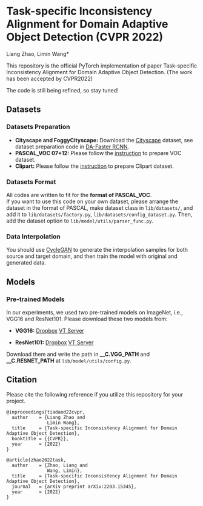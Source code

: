 # Task-specific Inconsistency Alignment for Domain Adaptive Object Detection (CVPR 2022)

Liang Zhao, Limin Wang*

This repository is the official PyTorch implementation of paper Task-specific Inconsistency Alignment for Domain Adaptive Object Detection. (The work has been accepted by CVPR2022)

The code is still being refined, so stay tuned!
<!-- ## Main requirements
torch == 1.0.0\
torchvision == 0.2.0\
Python 3\
[faster-rcnn](https://github.com/jwyang/faster-rcnn.pytorch/tree/pytorch-1.0)  -->

## Datasets
### Datasets Preparation
* **Cityscape and FoggyCityscape:** Download the [Cityscape](https://www.cityscapes-dataset.com/) dataset, see dataset preparation code in [DA-Faster RCNN](https://github.com/yuhuayc/da-faster-rcnn/tree/master/prepare_data).
* **PASCAL_VOC 07+12:** Please follow the [instruction](https://github.com/rbgirshick/py-faster-rcnn#beyond-the-demo-installation-for-training-and-testing-models) to prepare VOC dataset.
* **Clipart:** Please follow the [instruction](https://github.com/naoto0804/cross-domain-detection/tree/master/datasets) to prepare Clipart dataset.

### Datasets Format
All codes are written to fit for the **format of PASCAL_VOC**.  
If you want to use this code on your own dataset, please arrange the dataset in the format of PASCAL, make dataset class in ```lib/datasets/```, and add it to ```lib/datasets/factory.py```, ```lib/datasets/config_dataset.py```. Then, add the dataset option to ```lib/model/utils/parser_func.py```.

### Data Interpolation
You should use [CycleGAN](https://github.com/junyanz/pytorch-CycleGAN-and-pix2pix) to generate the interpolation samples for both source and target domain, and then train the model with original and generated data.

## Models
### Pre-trained Models
In our experiments, we used two pre-trained models on ImageNet, i.e., VGG16 and ResNet101. Please download these two models from:
* **VGG16:** [Dropbox](https://www.dropbox.com/s/s3brpk0bdq60nyb/vgg16_caffe.pth?dl=0)  [VT Server](https://filebox.ece.vt.edu/~jw2yang/faster-rcnn/pretrained-base-models/vgg16_caffe.pth)

* **ResNet101:** [Dropbox](https://www.dropbox.com/s/iev3tkbz5wyyuz9/resnet101_caffe.pth?dl=0)  [VT Server](https://filebox.ece.vt.edu/~jw2yang/faster-rcnn/pretrained-base-models/resnet101_caffe.pth)

Download them and write the path in **__C.VGG_PATH** and **__C.RESNET_PATH** at ```lib/model/utils/config.py```.

## Citation
Please cite the following reference if you utilize this repository for your project.
```
@inproceedings{tiadaod22cvpr,
  author    = {Liang Zhao and
               Limin Wang},
  title     = {Task-specific Inconsistency Alignment for Domain Adaptive Object Detection},
  booktitle = {{CVPR}},
  year      = {2022}
}
```
```
@article{zhao2022task,
  author    = {Zhao, Liang and 
               Wang, Limin},
  title     = {Task-specific Inconsistency Alignment for Domain Adaptive Object Detection},
  journal   = {arXiv preprint arXiv:2203.15345},
  year      = {2022}
}
```
